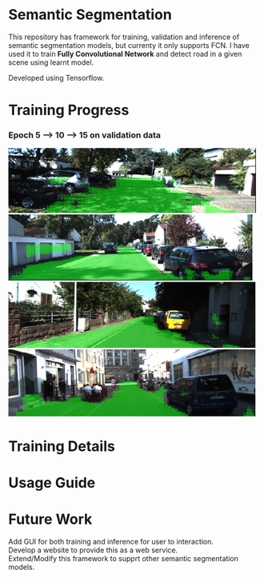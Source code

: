 # Semantic Segmentation
This repository has framework for training, validation and inference of semantic segmentation models, but currenty it only supports FCN.
I have used it to train <b>Fully Convolutional Network</b> and detect road in a given scene using learnt model.  

Developed using Tensorflow.

# Training Progress
### Epoch 5 --> 10 --> 15 on validation data
![](res/Figure_6.gif) ![](res/Figure_17.gif) ![](res/Figure_4.gif) ![](res/Figure_9.gif)

# Training Details

# Usage Guide
# Future Work
Add GUI for both training and inference for user to interaction.  
Develop a website to provide this as a web service.  
Extend/Modify this framework to supprt other semantic segmentation models.

